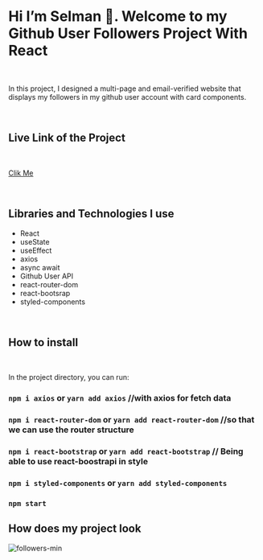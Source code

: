 

<h1>Hi I’m Selman 👋. Welcome to my  Github User Followers Project With React </h1>

<br>

<p>In this project, I designed a multi-page and email-verified website that displays my followers in my github user account with card components.</p>

<br>

<h2>Live Link of the Project</h2>

<br>

[Clik Me](https://selman-followers-github-react.netlify.app/)

<br>

<h2>Libraries and Technologies I use</h2>
 
 * React 
 * useState
 * useEffect
 * axios
 * async await
 * Github User API
 * react-router-dom
 * react-bootsrap
 * styled-components

 


 
 <br>
 
<h2>How to install</h2>

<br>

In the project directory, you can run:

### `npm i axios` or `yarn add axios`  //with axios for fetch data
### `npm i react-router-dom` or `yarn add react-router-dom`  //so that we can use the router structure
### `npm i react-bootstrap` or `yarn add react-bootstrap`  // Being able to use react-boostrapi in style
### `npm i styled-components` or `yarn add styled-components`
### `npm start`


<h2>How does my project look</h2>

![followers-min](https://user-images.githubusercontent.com/97898216/178066791-f30551b2-effa-4103-a7a2-6263817a0cd0.gif)
